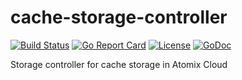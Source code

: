 # cache-storage-controller
[![Build Status](https://travis-ci.com/atomix/cache-storage-controller.svg?branch=master)](https://travis-ci.com/atomix/cache-storage-controller)
[![Go Report Card](https://goreportcard.com/badge/github.com/atomix/cache-storage-controller)](https://goreportcard.com/report/github.com/atomix/cache-storage-controller)
[![License](https://img.shields.io/badge/License-Apache%202.0-blue.svg)](https://github.com/gojp/goreportcard/blob/master/LICENSE)
[![GoDoc](https://godoc.org/github.com/atomix/cache-storage-controller?status.svg)](https://godoc.org/github.com/atomix/cache-storage-controller)

Storage controller for cache storage in Atomix Cloud
